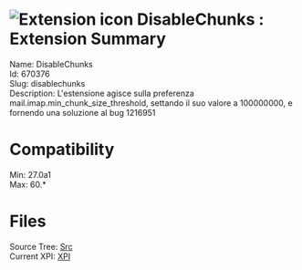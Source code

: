 # ![Extension icon](https://addons.thunderbird.net/user-media/addon_icons/670/670376-64.png?modified=1448187998) DisableChunks : Extension Summary

Name: DisableChunks  
Id: 670376  
Slug: disablechunks  
Description: L'estensione agisce sulla preferenza mail.imap.min_chunk_size_threshold, settando il suo valore a 100000000, e fornendo una soluzione al bug 1216951
  

# Compatibility
Min: 27.0a1  
Max: 60.*  

# Files

Source Tree: [Src](C:/Dev/Thunderbird/ThunderKdB/xall/x60/670376-disablechunks/src)  
Current XPI: [XPI](C:/Dev/Thunderbird/ThunderKdB/xall/x60/670376-disablechunks/xpi)  



